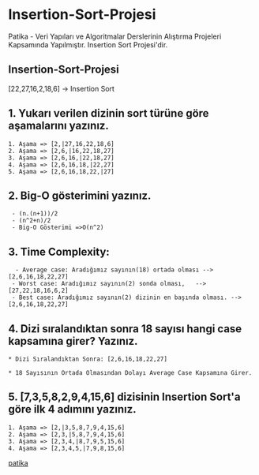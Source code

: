 # Insertion-Sort-Projesi
Patika - Veri Yapıları ve Algoritmalar Derslerinin Alıştırma Projeleri Kapsamında Yapılmıştır. Insertion Sort Projesi'dir. 
## Insertion-Sort-Projesi
[22,27,16,2,18,6] -> Insertion Sort  
 


 ## 1. Yukarı verilen dizinin sort türüne göre aşamalarını yazınız.
```
1. Aşama => [2,|27,16,22,18,6]
2. Aşama => [2,6,|16,22,18,27]
3. Aşama => [2,6,16,|22,18,27]
4. Aşama => [2,6,16,18,|22,27]
5. Aşama => [2,6,16,18,22,|27]
```   

## 2. Big-O gösterimini yazınız.

```
 - (n.(n+1))/2
 - (n^2+n)/2
 - Big-O Gösterimi =>O(n^2)

 ```

## 3. Time Complexity:

```
  - Average case: Aradığımız sayının(18) ortada olması -->[2,6,16,18,22,27]
 - Worst case: Aradığımız sayının(2) sonda olması,   -->[27,22,18,16,6,2]
 - Best case: Aradığımız sayının(2) dizinin en başında olması. -->[2,6,16,18,22,27]
 ```


 
 ## 4. Dizi sıralandıktan sonra 18 sayısı hangi case kapsamına girer? Yazınız.
 ```
 * Dizi Sıralandıktan Sonra: [2,6,16,18,22,27]

* 18 Sayısının Ortada Olmasından Dolayı Average Case Kapsamına Girer.
```


## 5. [7,3,5,8,2,9,4,15,6] dizisinin Insertion Sort'a göre ilk 4 adımını yazınız.
```
1. Aşama => [2,|3,5,8,7,9,4,15,6]
2. Aşama => [2,3,|5,8,7,9,4,15,6]
3. Aşama => [2,3,4,|8,7,9,5,15,6]
4. Aşama => [2,3,4,5,|7,9,8,15,6]
```
[patika](https://app.patika.dev/ersun)
     
